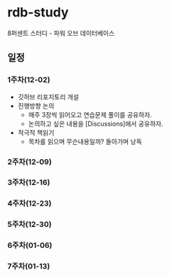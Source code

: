 # rdb-study
8퍼센트 스터디 - 파워 오브 데이터베이스

## 일정
### 1주차(12-02)
- 깃허브 리포지토리 개설
- 진행방향 논의
  - 매주 3장씩 읽어오고 연습문제 풀이를 공유하자.
  - 논의하고 싶은 내용을 [Discussions]에서 공유하자.
- 적극적 책읽기
  - 목차를 읽으며 무슨내용일까? 돌아가며 낭독

### 2주차(12-09)

### 3주차(12-16)

### 4주차(12-23)

### 5주차(12-30)

### 6주차(01-06)

### 7주차(01-13)
